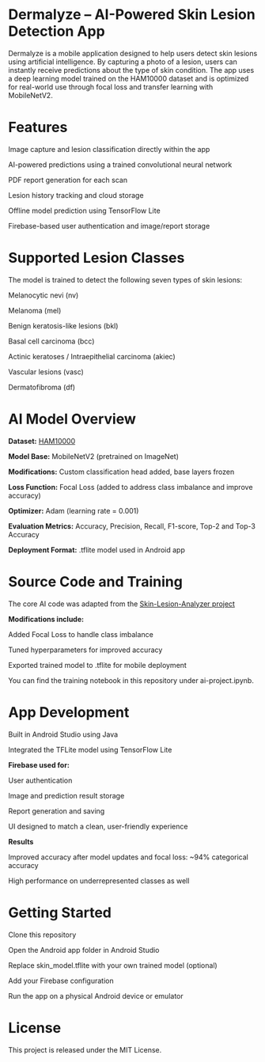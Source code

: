# **Dermalyze – AI-Powered Skin Lesion Detection App**

Dermalyze is a mobile application designed to help users detect skin lesions using artificial intelligence. By capturing a photo of a lesion, users can instantly receive predictions about the type of skin condition. The app uses a deep learning model trained on the HAM10000 dataset and is optimized for real-world use through focal loss and transfer learning with MobileNetV2.

# **Features**
Image capture and lesion classification directly within the app

AI-powered predictions using a trained convolutional neural network

PDF report generation for each scan

Lesion history tracking and cloud storage

Offline model prediction using TensorFlow Lite

Firebase-based user authentication and image/report storage

# **Supported Lesion Classes**
The model is trained to detect the following seven types of skin lesions:

Melanocytic nevi (nv)

Melanoma (mel)

Benign keratosis-like lesions (bkl)

Basal cell carcinoma (bcc)

Actinic keratoses / Intraepithelial carcinoma (akiec)

Vascular lesions (vasc)

Dermatofibroma (df)

# **AI Model Overview**
**Dataset:** [HAM10000](https://www.kaggle.com/kmader/skin-cancer-mnist-ham10000)


**Model Base:** MobileNetV2 (pretrained on ImageNet)

**Modifications:** Custom classification head added, base layers frozen

**Loss Function:** Focal Loss (added to address class imbalance and improve accuracy)

**Optimizer:** Adam (learning rate = 0.001)

**Evaluation Metrics:** Accuracy, Precision, Recall, F1-score, Top-2 and Top-3 Accuracy

**Deployment Format:** .tflite model used in Android app

# **Source Code and Training**
The core AI code was adapted from the [Skin-Lesion-Analyzer project](https://github.com/vbookshelf/Skin-Lesion-Analyzer)

**Modifications include:**

Added Focal Loss to handle class imbalance

Tuned hyperparameters for improved accuracy

Exported trained model to .tflite for mobile deployment

You can find the training notebook in this repository under ai-project.ipynb.

# **App Development**
Built in Android Studio using Java

Integrated the TFLite model using TensorFlow Lite

**Firebase used for:**

User authentication

Image and prediction result storage

Report generation and saving

UI designed to match a clean, user-friendly experience

**Results**

Improved accuracy after model updates and focal loss: ~94% categorical accuracy

High performance on underrepresented classes as well

# **Getting Started**
Clone this repository

Open the Android app folder in Android Studio

Replace skin_model.tflite with your own trained model (optional)

Add your Firebase configuration

Run the app on a physical Android device or emulator

# **License**
This project is released under the MIT License.
